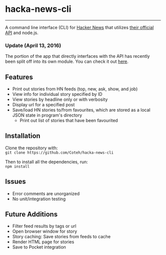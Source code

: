 # hacka-news-cli
-----------------
A command line interface (CLI) for [Hacker News](https://news.ycombinator.com/) that utilizes [their official API](https://github.com/HackerNews/API) and node.js.

### Update (April 13, 2016)
The portion of the app that directly interfaces with the API has recently been split off into its own module. You can check it out [here](https://github.com/Coteh/hacka-news).

## Features
- Print out stories from HN feeds (top, new, ask, show, and job)
- View info for individual story specified by ID
- View stories by headline only or with verbosity
- Display url for a specified post
- Save/load HN stories to/from favourites, which are stored as a local JSON state in program's directory
  - Print out list of stories that have been favourited

## Installation
Clone the repository with:  
`git clone https://github.com/Coteh/hacka-news-cli`

Then to install all the dependencies, run:  
`npm install`

## Issues
- Error comments are unorganized
- No unit/integration testing

## Future Additions
- Filter feed results by tags or url
- Open browser window for story
- Story caching: Save stories from feeds to cache
- Render HTML page for stories
- Save to Pocket integration
